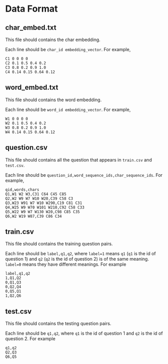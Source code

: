 # Data Format
## char_embed.txt
This file should contains the char embedding.

Each line should be `char_id embedding_vector`. For example,
```text
C1 0 0 0 0
C2 0.1 0.5 0.4 0.2
C3 0.8 0.2 0.9 1.0
C4 0.14 0.15 0.64 0.12
```

## word_embed.txt
This file should contains the word embedding.

Each line should be `word_id embedding_vector`. For example,
```text
W1 0 0 0 0
W2 0.1 0.5 0.4 0.2
W3 0.8 0.2 0.9 1.0
W4 0.14 0.15 0.64 0.12
```

## question.csv
This file should contains all the question that appears in `train.csv` and `test.csv`.

Each line should be `question_id,word_sequence_ids,char_sequence_ids`. For example,
```text
qid,words,chars
Q1,W1 W2 W3,C31 C64 C45 C85
Q2,W2 W9 W7 W10 W20,C39 C58 C3
Q3,W23 W91 W7 W10 W290,C19 C81 C31
Q4,W25 W9 W70 W101 W210,C92 C58 C33
Q5,W22 W9 W7 W130 W20,C98 C85 C35
Q6,W2 W19 W87,C39 C86 C34
```

## train.csv
This file should contains the training question pairs.

Each line should be `label,q1,q2`, where `label=1` means `q1` (`q1` is the id of question 1) and `q2` (`q2` is the id of question 2) is of the same meaning. `label=0` means they have different meanings. For example
```text
label,q1,q2
1,Q1,Q2
0,Q1,Q3
0,Q2,Q4
0,Q5,Q1
1,Q2,Q6
```

## test.csv
This file should contains the testing question pairs.

Each line should be `q1,q2`, where `q1` is the id of question 1 and `q2` is the id of question 2. For example
```text
q1,q2
Q2,Q3
Q6,Q5
```
